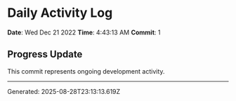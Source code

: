 # Daily Activity Log

**Date**: Wed Dec 21 2022
**Time**: 4:43:13 AM
**Commit**: 1

## Progress Update

This commit represents ongoing development activity.

---
Generated: 2025-08-28T23:13:13.619Z
